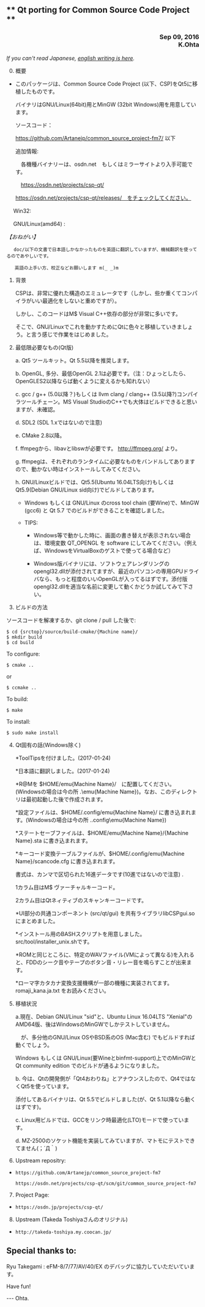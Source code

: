 <H2>** Qt porting for Common Source Code Project **</H2>
<div align="right">
<H3>Sep 09, 2016<BR>
K.Ohta <whatisthis.sowhat _at_ gmail.com></H3>
</div>

*If you can't read Japanese, [english writing is here](/README.en.md/).*

0. 概要
-
   このパッケージは、Common Source Code Project (以下、CSP)をQt5に移植したものです。
   
   バイナリはGNU/Linux(64bit)用とMinGW (32bit Windows)用を用意しています。
   
   ソースコード：
   
     https://github.com/Artanejp/common_source_project-fm7/ 以下

   追加情報:
   
    　各機種バイナリーは、osdn.net　もしくはミラーサイトより入手可能です。
    
   　https://osdn.net/projects/csp-qt/  
   
     https://osdn.net/projects/csp-qt/releases/　をチェックしてください。

　   Win32: 

  　 GNU/Linux(amd64) : 

*【おねがい】*

     　doc/以下の文書で日本語しかなかったものを英語に翻訳していますが、機械翻訳を使ってるのであやしいです。
     
       英語の上手い方、校正などお願いします m(_ _)m

1. 背景

   CSPは、非常に優れた構造のエミュレータです（しかし、些か重くてコンパイラがいい最適化をしないと重めですが）。
   
   しかし、このコードはM$ Visual C++依存の部分が非常に多いです。

   そこで、GNU/Linuxでこれを動かすためにQtに色々と移植していきましょう。と言う感じで作業をはじめました。

2. 最低限必要なもの(Qt版)

   a. Qt5 ツールキット。Qt 5.5以降を推奨します。
   
   b. OpenGL, 多分、最低OpenGL 2.1は必要です。（注：ひょっとしたら、OpenGLES2以降ならば動くように変えるかも知れない）
   
   c. gcc / g++ (5.0以降？)もしくは llvm clang / clang++ (3.5以降?)コンパイラツールチェーン。MS Visual StudioのC++でも大体はビルドできると思いますが、未確認。
      
   d. SDL2 (SDL 1.xではないので注意)
   
   e. CMake 2.8以降。
   
   f. ffmpegから、libavとlibswが必要です。 http://ffmpeg.org/ より。
   
   g. ffmpegは、それぞれのランタイムに必要なものをバンドルしてありますので、動かない時はインストールしてみてください。
      
   h. GNU/Linuxビルドでは、Qt5.5(Ubuntu 16.04LTS向け)もしくはQt5.9(Debian GNU/Linux sid向け)でビルドしてあります。
   
   * Windows もしくは GNU/Linux のcross tool chain (要Wine)で、MinGW (gcc6) と Qt 5.7 でのビルドができることを確認しました。
     
   * TIPS:
   
     * Windows等で動かした時に、画面の書き替えが表示されない場合は、環境変数 QT_OPENGL を software にしてみてください。（例えば、WindowsをVirtualBoxのゲストで使ってる場合など）
       
     * Windows版バイナリには、ソフトウェアレンダリングのopengl32.dllが添付されてますが、最近のパソコンの専用GPUドライバなら、もっと程度のいいOpenGLが入ってるはずです。添付版opengl32.dllを適当な名前に変更して動くかどうか試してみて下さい。
     
3. ビルドの方法

ソースコードを解凍するか、git clone / pull した後で:
   
    $ cd {srctop}/source/build-cmake/{Machine name}/
    $ mkdir build
    $ cd build

To configure:
   
    $ cmake ..
   
or
   
    $ ccmake ..

To build:
   
    $ make

To install:
   
    $ sudo make install

4. Qt固有の話(Windows除く)

   *ToolTipsを付けました。(2017-01-24)
      
   *日本語に翻訳しました。(2017-01-24)
   
   *R@Mを $HOME/emu{Machine Name}/　に配置してください。(Windowsの場合は今の所 .\emu{Machine Name}\)。なお、このディレクトリは最初起動した後で作成されます。
   
   *設定ファイルは、$HOME/.config/emu{Machine Name}/ に書き込まれます。(Windowsの場合は今の所 .\.config\emu{Machine Name}\)
   
   *ステートセーブファイルは、$HOME/emu{Machine Name}/{Machine Name}.sta に書き込まれます。
   
   *キーコード変換テーブルファイルが、$HOME/.config/emu{Machine Name}/scancode.cfg に書き込まれます。
   
     書式は、カンマで区切られた16進データです(10進ではないので注意) .
     
     1カラム目はM$ ヴァーチャルキーコード。
     
     2カラム目はQtネィティブのスキャンキーコードです。
     
   *UI部分の共通コンポーネント (src/qt/gui) を共有ライブラリlibCSPgui.soにまとめました。
   
   *インストール用のBASHスクリプトを用意しました。src/tool/installer_unix.shです。
   
   *ROMと同じところに、特定のWAVファイル(VMによって異なる)を入れると、FDDのシーク音やテープのボタン音・リレー音を鳴らすことが出来ます。
   
   *ローマ字カタカナ変換支援機構が一部の機種に実装されてます。romaji_kana.ja.txt をお読みください。
    
5. 移植状況
   
   a.現在、Debian GNU/Linux "sid"と、Ubuntu Linux 16.04LTS "Xenial"の AMD64版、後はWindowsのMinGWでしかテストしていません。
   
   　が、多分他のGNU/Linux OSやBSD系のOS (Mac含む) でもビルドすれば動くでしょう。
   
     Windows もしくは GNU/Linux(要Wineとbinfmt-support)上でのMinGWとQt community edition でのビルドが通るようになりました。
      
   b. 今は、Qtの開発側が「Qt4おわりね」とアナウンスしたので、Qt4ではなくQt5を使っています。
   
      添付してあるバイナリは、Qt 5.5でビルドしました(が、Qt 5.1以降なら動くはずです)。

   c. Linux用ビルドでは、GCCをリンク時最適化(LTO)モードで使っています。
   
   d. MZ-2500のソケット機能を実装してみていますが、マトモにテストできてません(；´Д｀)
   
6. Upstream repositry:
-
      https://github.com/Artanejp/common_source_project-fm7
      
      https://osdn.net/projects/csp-qt/scm/git/common_source_project-fm7

7. Project Page:
-
      https://osdn.jp/projects/csp-qt/

8. Upstream (Takeda Toshiyaさんのオリジナル)
-
      http://takeda-toshiya.my.coocan.jp/


Special thanks to:
-
  Ryu Takegami : eFM-8/7/77/AV/40/EX のデバッグに協力していただいています。

Have fun!

--- Ohta.
 
   
